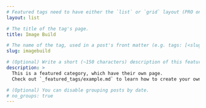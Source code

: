 ```yaml
---
# Featured tags need to have either the `list` or `grid` layout (PRO only).
layout: list

# The title of the tag's page.
title: Image Build

# The name of the tag, used in a post's front matter (e.g. tags: [<slug>]).
slug: imagebuild

# (Optional) Write a short (~150 characters) description of this featured tag.
description: >
  This is a featured category, which have their own page.
  Check out `_featured_tags/example.md` to learn how to create your own.

# (Optional) You can disable grouping posts by date.
# no_groups: true
---
```

